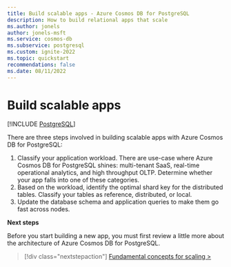 ```yaml
---
title: Build scalable apps - Azure Cosmos DB for PostgreSQL
description: How to build relational apps that scale
ms.author: jonels
author: jonels-msft
ms.service: cosmos-db
ms.subservice: postgresql
ms.custom: ignite-2022
ms.topic: quickstart
recommendations: false
ms.date: 08/11/2022
---
```


# Build scalable apps

[!INCLUDE [PostgreSQL](../includes/appliesto-postgresql.md)]

There are three steps involved in building scalable apps with Azure Cosmos DB for PostgreSQL:

1. Classify your application workload. There are use-case where Azure Cosmos DB for PostgreSQL
   shines: multi-tenant SaaS, real-time operational analytics, and high
   throughput OLTP. Determine whether your app falls into one of these categories.
2. Based on the workload, identify the optimal shard key for the distributed
   tables. Classify your tables as reference, distributed, or local. 
3. Update the database schema and application queries to make them go fast
   across nodes.

**Next steps**

Before you start building a new app, you must first review a little more about
the architecture of Azure Cosmos DB for PostgreSQL.

> [!div class="nextstepaction"]
> [Fundamental concepts for scaling >](quickstart-build-scalable-apps-concepts.md)
